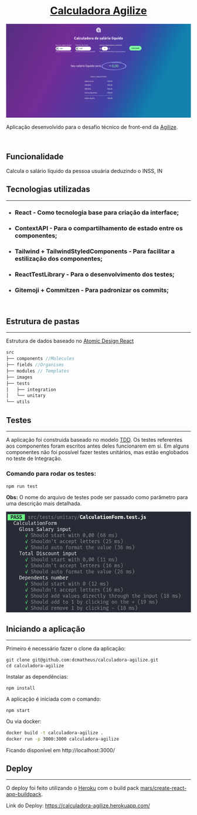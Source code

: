 <div align='center'>

# [Calculadora Agilize](https://calculadora-agilize.herokuapp.com/)
</div>

[![Imagem da aplicação](public/app.png)](https://calculadora-agilize.herokuapp.com/)

Aplicação desenvolvido para o desafio técnico de front-end da [Agilize](https://agilize.com.br/).

<br />

## Funcionalidade

Calcula o salário líquido da pessoa usuária deduzindo o INSS, IN 


## Tecnologias utilizadas
---
- ### **React** - Como tecnologia base para criação da interface;
- ### **ContextAPI** - Para o compartilhamento de estado entre os componentes;
- ### **Tailwind** + **TailwindStyledComponents** - Para facilitar a estilização dos componentes;
- ### **ReactTestLibrary** - Para o desenvolvimento dos testes;
- ### **Gitemoji** + **Commitzen** - Para padronizar os commits;

<br />

## Estrutura de pastas
---
Estrutura de dados baseado no [Atomic Design React](https://danilowoz.com/blog/atomic-design-with-react)
```js
src
├── components //Molecules
├── fields //Organisms
├── modules // Templates
├── images
├── tests
│   ├── integration
│   └── unitary
└── utils
```
## Testes
---
A aplicação foi construida baseado no modelo [TDD](https://www.devmedia.com.br/test-driven-development-tdd-simples-e-pratico/18533). Os testes referentes aos componentes foram escritos antes deles funcionarem em si. Em alguns componentes não foi possível fazer testes unitários, mas estão englobados no teste de Integração.

### Comando para rodar os testes:

```
npm run test
```
**Obs:** O nome do arquivo de testes pode ser passado como parâmetro para uma descrição mais detalhada.

![Testes do formulário de valores](public/testes.png)

## Iniciando a aplicação
---
Primeiro é necessário fazer o clone da aplicação:
```
git clone git@github.com:dcmatheus/calculadora-agilize.git
cd calculadora-agilize
```
Instalar as dependências:
```dotnetcli
npm install
```
A aplicação é iniciada com o comando:
```
npm start
```
Ou via docker:
```bash
docker build -t calculadora-agilize .
docker run -p 3000:3000 calculadora-agilize
```
Ficando disponível em http://localhost:3000/

## Deploy
---
O deploy foi feito utilizando o [Heroku](https://dashboard.heroku.com/) com o build pack [mars/create-react-app-buildpack](https://elements.heroku.com/buildpacks/mars/create-react-app-buildpack).

Link do Deploy: https://calculadora-agilize.herokuapp.com/


